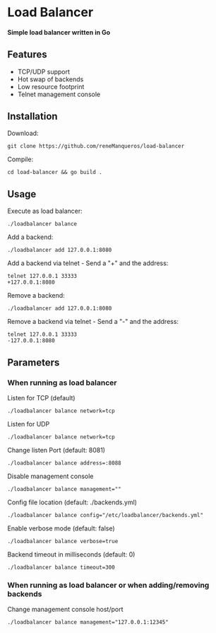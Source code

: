 # Load Balancer
#### Simple load balancer written in Go

## Features
- TCP/UDP support
- Hot swap of backends
- Low resource footprint
- Telnet management console

## Installation
Download:
```shell
git clone https://github.com/reneManqueros/load-balancer
```

Compile:
```shell
cd load-balancer && go build .
````

## Usage

Execute as load balancer:
```shell
./loadbalancer balance
```

Add a backend:
```shell
./loadbalancer add 127.0.0.1:8080
```

Add a backend via telnet - Send a "+" and the address:
```shell
telnet 127.0.0.1 33333
+127.0.0.1:8080
```

Remove a backend:
```shell
./loadbalancer add 127.0.0.1:8080
```

Remove a backend via telnet - Send a "-" and the address:
```shell
telnet 127.0.0.1 33333
-127.0.0.1:8080
```

## Parameters 

### When running as load balancer
Listen for TCP (default)
```shell
./loadbalancer balance network=tcp
```

Listen for UDP
```shell
./loadbalancer balance network=tcp
```

Change listen Port (default: 8081)
```shell
./loadbalancer balance address=:8088
```

Disable management console
```shell
./loadbalancer balance management=""
```

Config file location (default: ./backends.yml)
```shell
./loadbalancer balance config="/etc/loadbalancer/backends.yml"
```

Enable verbose mode (default: false)
```shell
./loadbalancer balance verbose=true
```

Backend timeout in milliseconds (default: 0)
```shell
./loadbalancer balance timeout=300
```

### When running as load balancer or when adding/removing backends
Change management console host/port
```shell
./loadbalancer balance management="127.0.0.1:12345"
```
 


